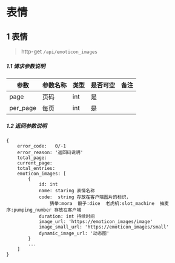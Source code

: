 # 表情

## 1 表情

> http-get ```/api/emoticon_images```

##### 1.1 请求参数说明

|参数|参数名称|类型|是否可空|备注
|---|---|---|---|---
|page|页码|int|是||
|per_page|每页|int|是|||

##### 1.2 返回参数说明
```
{
    error_code:   0/-1  
    error_reason: '返回码说明'  
    total_page: 
    current_page: 
    total_entries:   
    emoticon_images: [
        {
            id: int 
            name: staring 表情名称
            code:  string 存放在客户端图片的标识，
                猜拳:mora  骰子:dice  老虎机:slot_machine  抽麦序:pumping_number 存放在客户端
            duration: int 持续时间
            image_url: 'https://emoticon_images/image'
            image_small_url: 'https://emoticon_images/small'
            dynamic_image_url: '动态图'   
        }
        ...
    ]
}
```